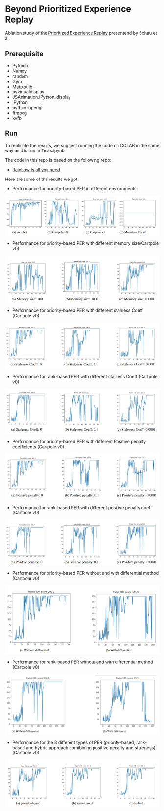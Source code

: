 # Beyond Prioritized Experience Replay

Ablation study of the [Prioritized Experience Replay](https://arxiv.org/pdf/1511.05952.pdf) presentend by Schau et al. 



## Prerequisite
- Pytorch
- Numpy
- random
- Gym
- Matplotlib
- pyvirtualdisplay
- JSAnimation.IPython_display
- IPython
- python-opengl
- ffmpeg
- xvfb

## Run
To replicate the results, we suggest running the code on COLAB in the same way as it is run in Tests.ipynb


The code in this repo is based on the following repo:

- [Rainbow is all you need](https://github.com/Curt-Park/rainbow-is-all-you-need.git)

Here are some of the results we got:

- Performance for priority-based PER in different environments: 

![alt text](https://github.com/emiled16/Beyond_prioritized_experience_replay/blob/master/images/env.JPG)

- Performance for priority-based PER with different memory size(Cartpole v0)

![alt text](https://github.com/emiled16/Beyond_prioritized_experience_replay/blob/master/images/memory.JPG)
- Performance for priority-based PER with different stalness Coeff (Cartpole v0)

![alt text](https://github.com/emiled16/Beyond_prioritized_experience_replay/blob/master/images/priority_staleness.JPG)
- Performance for rank-based PER with different stalness Coeff (Cartpole v0)

![alt text](https://github.com/emiled16/Beyond_prioritized_experience_replay/blob/master/images/rank_staleness.JPG)
- Performance for priority-based PER with different Positive penalty coefficients (Cartpole
v0)

![alt text](https://github.com/emiled16/Beyond_prioritized_experience_replay/blob/master/images/priority_positive.JPG)
- Performance for rank-based PER with different positive penalty coeff (Cartpole v0)

![alt text](https://github.com/emiled16/Beyond_prioritized_experience_replay/blob/master/images/rank_positive.JPG)
- Performance for priority-based PER without and with differential method (Cartpole v0)

![alt text](https://github.com/emiled16/Beyond_prioritized_experience_replay/blob/master/images/priority_diff.JPG)
- Performance for rank-based PER without and with differential method (Cartpole v0)

![alt text](https://github.com/emiled16/Beyond_prioritized_experience_replay/blob/master/images/rank_diff.JPG)
- Performance for the 3 different types of PER (priority-based, rank-based and hybrid approach comibining positive penalty and staleness)(Cartpole v0)

![alt text](https://github.com/emiled16/Beyond_prioritized_experience_replay/blob/master/images/all.JPG)
